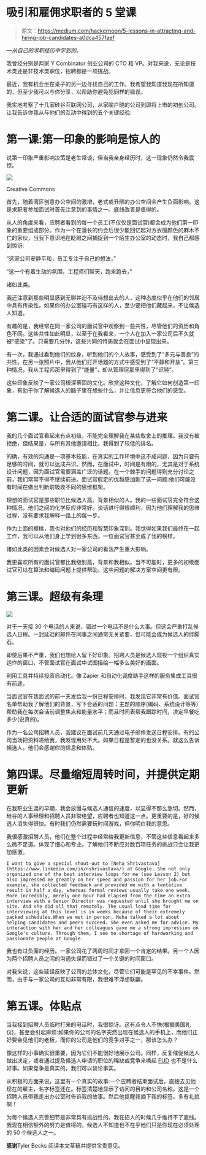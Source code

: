 # 吸引和雇佣求职者的 5 堂课

> 原文：<https://medium.com/hackernoon/5-lessons-in-attracting-and-hiring-job-candidates-a0dca457faef>

*—从自己的求职经历中学到的。*

我曾经分别是两家 Y Combinator 创业公司的 CTO 和 VP。对我来说，无论是技术类还是非技术类职位，招聘都是一项挑战。

最近，我有机会坐在桌子的另一边寻找自己的工作。我希望我知道我现在所知道的，但至少我可以与你分享，以帮助你避免犯同样的错误。

我实地考察了十几家硅谷互联网公司，从家喻户晓的公司到即将上市的初创公司。让我告诉你我从与他们的互动中得到的五个关键经验:

# 第一课:第一印象的影响是惊人的

说第一印象严重影响决策是老生常谈，但当我亲身经历时，这一现象仍然令我震惊。

![](img/d947f9a4ca2a64b354d9fdc4235f56af.png)

Creative Commons

首先，随着湾区创意办公空间的激增，老式或丑陋的办公空间会产生负面影响。这是求职者参加面试时首先注意到的事情之一。底线改善是值得的。

从人的角度来看，应聘者看到的每一个员工(不仅仅是面试官)都会成为他们第一印象的重要组成部分。作为一个在漫长的约会后很少能回忆起对方衣服颜色的麻木不仁的家伙，当我下意识地在眨眼之间捕捉到一个陌生办公室的动态时，我自己都感到惊讶:

“这家公司安静平和，员工专注于自己的想法，”

“这一个有着生动的氛围，工程师们聊天，跑来跑去，”

诸如此类。

我还注意到那些明显感到无聊并迫不及待想出去的人，这种态度似乎在他们的邻居中具有传染性。如果你的办公室碰巧有这样的人，至少要把他们藏起来，不让候选人知道。

有趣的是，我经常在同一家公司的面试官中观察到一些共性，尽管他们的资历和角色不同。这些共性如此明显，以至于在我看来，一个人在加入一家公司后不久就被“感染”了。只需要几分钟，这些共同的特质就会在面试中显现出来。

有一次，我通过看到他们的纹身，听到他们的个人故事，感受到了“多元与善良”的共性。在另一张照片中，我从他们打开话题的方式中感受到了“平静和开放”。第三种情况，我从工程师那里得到了“能量”，却从管理层那里得到了“迟钝”。

这些印象反映了一家公司根深蒂固的文化。欣赏这种文化，了解它如何创造第一印象，有助于你了解候选人的脑子里在想些什么，并让信息更符合他们的感受。

# 第二课。让合适的面试官参与进来

我的几个面试官看起来有点初级，不能完全理解我在某些取舍上的推理。我没有被拒绝，但结果是，与所有其他邀请相比，我得到了较低的排名。

的确，有效的沟通是一项基本技能，在真实的工作环境中这不成问题，因为只要有足够的时间，就可以达成共识。然而，在面试中，时间是有限的，尤其是对于系统设计问题，因为面试官需要涵盖广泛的话题。在一个棘手的问题得到充分讨论之前，我们常常不得不继续前进。面试官假定的优越感加剧了这一问题:他们可能没有时间在做出判断前吸收不同的思维框架。

理想的面试官是那些职位比候选人高、背景相似的人。我的一些面试官完全符合这种情况，他们之间的化学反应非常好。谈话进行得很顺利，因为他们理解我的思维过程，没有要求我解释一路上的每一步。

作为上面的樱桃，我也对他们的经历和智慧印象深刻。我觉得如果我们最终在一起工作，我可以从他们身上学到很多东西。一位面试官甚至成了我的榜样。

诸如此类的因素会对候选人对一家公司的看法产生重大影响。

我更喜欢所有的面试官都比我级别高，背景和我相似。当不可能时，更多的初级面试官可以在算法和编码问题上提供帮助，这些问题的解决方案空间更有限。

# 第三课。超级有条理

![](img/497db87c9fb965d8699f8bd1efd4bca9.png)

对于一天接 30 个电话的人来说，错过一个电话不是什么大事。但这会严重打乱候选人日程。一封延迟的邮件在同事之间通常无关紧要，但可能会成为候选人的绊脚石。

即使后果不严重，我们也想给人留下好印象。招聘人员是候选人窥视一个组织真实运作的窗口，不管面试官在面试中试图描绘一幅多么美好的画面。

利用工具并持续投资自动化。像 Zapier 和自动化调度助手这样的服务集成工具很有前途。

当面试官在我面试的前一天发给我一份日程安排时，我发现它非常有价值。面试官名单帮助我了解他们的背景，写下合适的问题；主题的顺序(编码、系统设计等等)帮助我在每次会话前调整焦点和能量水平；而且时间表帮我跟踪时间，决定早餐吃多少(说真的)。

作为一名公司招聘人员，我建议在面试前几天通过电子邮件发送日程安排。有的公司当场把资料递给我，我发现用处不大。如果日程是暂定的也没关系。就这么告诉候选人。他们会感谢你的信息和体贴。

# 第四课。尽量缩短周转时间，并提供定期更新

在我职业生涯的早期，我会放慢与候选人通信的速度，以显得不那么急切。然而，硅谷的人事经理和招聘人员非常绝望，应聘者也知道这一点。更重要的是，好的候选人消失得很快。有时我们仍然需要玩时间游戏，但你明白我的意思。

我很感激招聘人员，他们在整个过程中经常给我更新信息，不管这些信息看起来多么微不足道。体现了细心和专业。了解他们不断应对数百项任务的挑战只会让我更加感激。

```
I want to give a special shout-out to [Neha Shrivastava](https://www.linkedin.com/in/nshrivastava/) at Google. She not only organized one of the best interview loops for me (see Lesson 2) but also impressed me greatly on her speed and passion for her job.For example, she collected feedback and provided me with a tentative result in half a day, whereas formal reviews usually take one week. More incredibly, merely one hour had elapsed from the time an extra interview with a Senior Director was requested until she brought me on site. And she did all that remotely. The usual lead time for interviewing at this level is in weeks because of their extremely packed schedules.When we met in person, Neha talked a lot about helping candidates and peers succeed. She even asked me for advice. My interaction with her and her colleagues gave me a strong impression on Google's culture. Through them, I see no shortage of hardworking and passionate people at Google.
```

我也有过负面的经历。一家公司花了两周时间才拿回一个肯定的结果。另一个人因为两个招聘人员之间的沟通失误而错过了一个关键的时间窗口。

对我来说，这些延误反映了公司的总体文化，尽管它们可能是罕见的不幸事件。然而，由于与一家公司的互动非常有限，我很难不浮想联翩。

# 第五课。体贴点

当我接到招聘人员临时打来的电话时，我很惊讶。这有点令人不快(根据美国礼仪)，甚至会引起麻烦:如果你的公司的名字突然出现在候选人的手机上，而他们正好要会见他们的老板，而你的公司是他们的竞争对手之一，那该怎么办？

像这样的小事确实很重要，因为它们不能很好地展示公司。同样，反复催促候选人做出决定，或者通过提及候选人申请的职位的稀缺或竞争来唤起 [FUD](https://en.wikipedia.org/wiki/Fear,_uncertainty_and_doubt) 也不是什么好事。如果竞争是真实的，我们可以谈论事实。

从积极的方面来说，这里有一个真实的故事:一个应聘者结束面试后，直接去见他现在的雇主，名字标签还在。标签清楚地显示了访问的目的和公司名称。这是一个招聘人员带我走出办公室时告诉我的故事。然后他提醒我摘下我的标签。多有礼貌啊！

为每个候选人完善细节是非常具有挑战性的。我在招人的时候几乎维持不了底线。我现在相信额外的努力是值得的。候选人不知道也不在乎他们只是你现在必须处理的 50 个候选人之一。

**感谢**Tyler Becks 阅读本文草稿并提供宝贵意见。